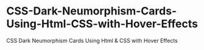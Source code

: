 # CSS-Dark-Neumorphism-Cards-Using-Html-CSS-with-Hover-Effects
CSS Dark Neumorphism Cards Using Html &amp; CSS with Hover Effects
